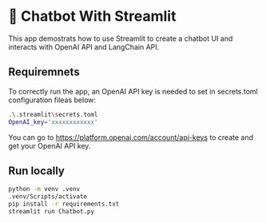 # 🎈 Chatbot With Streamlit

This app demostrats how to use Streamlit to create a chatbot UI and interacts with OpenAI API and LangChain API. 

## Requiremnets
To correctly run the app, an OpenAI API key is needed to set in secrets.toml configuration fileas below:
```sh
.\.streamlit\secrets.toml
OpenAI_key='xxxxxxxxxxxx'
```
You can go to https://platform.openai.com/account/api-keys to create and get your OpenAI API key.

## Run locally

```sh
python -m venv .venv
.venv/Scripts/activate
pip install -r requirements.txt
streamlit run Chatbot.py
```
